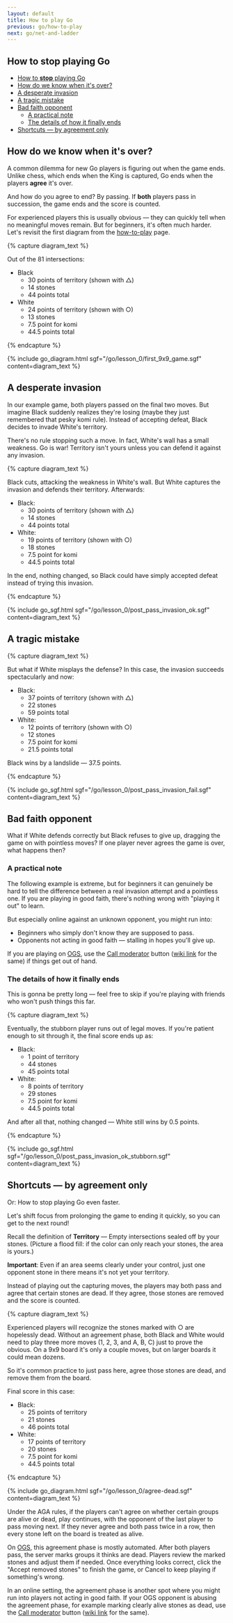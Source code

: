 ```yaml
---
layout: default
title: How to play Go
previous: go/how-to-play
next: go/net-and-ladder
---
```


<script type="text/javascript" src="/assets/wgo.js/wgo.min.js"></script>
<script type="text/javascript" src="/assets/wgo.js/wgo.player.min.js"></script>
<link rel="stylesheet" type="text/css" href="/assets/wgo.js/wgo.player.css" />
<script type="text/javascript" src="/assets/wgo.js/tsumego.js"></script>
<link rel="stylesheet" type="text/css" href="/assets/wgo.js/tsumego.css">
<link rel="stylesheet" type="text/css" href="/assets/css/wgo-custom.css" />

## How to **stop** playing Go

- [How to **stop** playing Go](#how-to-stop-playing-go)
- [How do we know when it's over?](#how-do-we-know-when-its-over)
- [A desperate invasion](#a-desperate-invasion)
- [A tragic mistake](#a-tragic-mistake)
- [Bad faith opponent](#bad-faith-opponent)
  - [A practical note](#a-practical-note)
  - [The details of how it finally ends](#the-details-of-how-it-finally-ends)
- [Shortcuts — by agreement only](#shortcuts--by-agreement-only)

## How do we know when it's over?

A common dilemma for new Go players is figuring out when the game ends. Unlike chess, which ends when the King is captured, Go ends when the players **agree** it's over.

And how do you agree to end? By passing. If **both** players pass in succession, the game ends and the score is counted.

For experienced players this is usually obvious &mdash; they can quickly tell when no meaningful moves remain. But for beginners, it's often much harder. Let's revisit the first diagram from the [how-to-play](how-to-play#example-counting-the-score) page.

{% capture diagram_text %}

Out of the 81 intersections:

- Black
    - 30 points of territory (shown with △)
    - 14 stones
    - 44 points total
- White
    - 24 points of territory (shown with ○)
    - 13 stones
    - 7.5 point for komi
    - 44.5 points total

{% endcapture %}

{% include go_diagram.html
   sgf="/go/lesson_0/first_9x9_game.sgf"
   content=diagram_text
%}

## A desperate invasion

In our example game, both players passed on the final two moves. But imagine Black suddenly realizes they're losing (maybe they just remembered that pesky komi rule). Instead of accepting defeat, Black decides to invade White's territory.

There's no rule stopping such a move. In fact, White's wall has a small weakness. Go is war! Territory isn't yours unless you can defend it against any invasion.

{% capture diagram_text %}

Black cuts, attacking the weakness in White's wall. But White captures the invasion and defends their territory. Afterwards:

- Black:
    - 30 points of territory (shown with △)
    - 14 stones
    - 44 points total
- White:
    - 19 points of territory (shown with ○)
    - 18 stones
    - 7.5 point for komi
    - 44.5 points total

In the end, nothing changed, so Black could have simply accepted defeat instead of trying this invasion.

{% endcapture %}

{% include go_sgf.html
   sgf="/go/lesson_0/post_pass_invasion_ok.sgf"
   content=diagram_text
%}

## A tragic mistake

{% capture diagram_text %}

But what if White misplays the defense? In this case, the invasion succeeds spectacularly and now:

- Black:
    - 37 points of territory (shown with △)
    - 22 stones
    - 59 points total
- White:
    - 12 points of territory (shown with ○)
    - 12 stones
    - 7.5 point for komi
    - 21.5 points total

Black wins by a landslide &mdash; 37.5 points.

{% endcapture %}

{% include go_sgf.html
   sgf="/go/lesson_0/post_pass_invasion_fail.sgf"
   content=diagram_text
%}

## Bad faith opponent

What if White defends correctly but Black refuses to give up, dragging the game on with pointless moves? If one player never agrees the game is over, what happens then?

### A practical note

The following example is extreme, but for beginners it can genuinely be hard to tell the difference between a real invasion attempt and a pointless one. If you are playing in good faith, there's nothing wrong with "playing it out" to learn.

But especially online against an unknown opponent, you might run into:

- Beginners who simply don't know they are supposed to pass.
- Opponents not acting in good faith &mdash; stalling in hopes you'll give up.

If you are playing on [OGS](https://online-go.com), use the [Call moderator](https://forums.online-go.com/t/reporting-a-guide-to-making-good-use-of-the-call-moderator-and-report-functions/36381) button ([wiki link](https://github.com/online-go/online-go.com/wiki/Chatting-&-Getting-Involved-in-the-Community#contacting-a-moderator) for the same) if things get out of hand.

### The details of how it finally ends

This is gonna be pretty long &mdash; feel free to skip if you're playing with friends who won't push things this far.

{% capture diagram_text %}

Eventually, the stubborn player runs out of legal moves. If you're patient enough to sit through it, the final score ends up as:

- Black:
    - 1 point of territory
    - 44 stones
    - 45 points total
- White:
    - 8 points of territory
    - 29 stones
    - 7.5 point for komi
    - 44.5 points total

And after all that, nothing changed &mdash; White still wins by 0.5 points.

{% endcapture %}

{% include go_sgf.html
   sgf="/go/lesson_0/post_pass_invasion_ok_stubborn.sgf"
   content=diagram_text
%}

## Shortcuts &mdash; by agreement only

Or: How to stop playing Go even faster.

Let's shift focus from prolonging the game to ending it quickly, so you can get to the next round!

Recall the definition of **Territory** — Empty intersections sealed off by your stones. (Picture a flood fill: if the color can only reach your stones, the area is yours.)

**Important**: Even if an area seems clearly under your control, just one opponent stone in there means it's not yet your territory.

Instead of playing out the capturing moves, the players may both pass and agree that certain stones are dead. If they agree, those stones are removed and the score is counted.

{% capture diagram_text %}

Experienced players will recognize the stones marked with ○ are hopelessly dead. Without an agreement phase, both Black and White would need to play three more moves (1, 2, 3, and A, B, C) just to prove the obvious. On a 9x9 board it's only a couple moves, but on larger boards it could mean dozens.

So it's common practice to just pass here, agree those stones are dead, and remove them from the board.

Final score in this case:

- Black:
    - 25 points of territory
    - 21 stones
    - 46 points total
- White:
    - 17 points of territory
    - 20 stones
    - 7.5 point for komi
    - 44.5 points total

{% endcapture %}

{% include go_diagram.html
   sgf="/go/lesson_0/agree-dead.sgf"
   content=diagram_text
%}

Under the AGA rules, if the players can't agree on whether certain groups are alive or dead, play continues, with the opponent of the last player to pass moving next. If they never agree and both pass twice in a row, then every stone left on the board is treated as alive.

On [OGS](https://online-go.com), this agreement phase is mostly automated. After both players pass, the server marks groups it thinks are dead. Players review the marked stones and adjust them if needed. Once everything looks correct, click the "Accept removed stones" to finish the game, or Cancel to keep playing if something's wrong.

In an online setting, the agreement phase is another spot where you might run into players not acting in good faith. If your OGS opponent is abusing the agreement phase, for example marking clearly alive stones as dead, use the [Call moderator](https://forums.online-go.com/t/reporting-a-guide-to-making-good-use-of-the-call-moderator-and-report-functions/36381) button ([wiki link](https://github.com/online-go/online-go.com/wiki/Chatting-&-Getting-Involved-in-the-Community#contacting-a-moderator) for the same).
